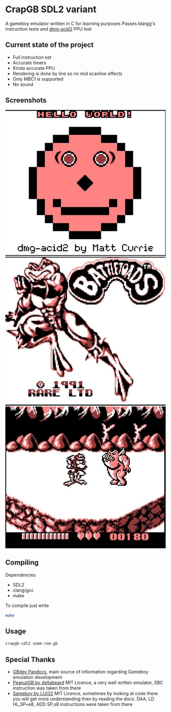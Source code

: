 # CrapGB SDL2 variant

A gameboy emulator written in C for learning purposes
Passes blargg's instruction tests and [dmg-acid2](https://github.com/mattcurrie/dmg-acid2) PPU test

## Current state of the project

* Full instruction set
* Accurate timers
* Kinda accurate PPU 
* Rendering is done by line so no mid scanline effects
* Only MBC1 is supported
* No sound

## Screenshots

![Acid2 Test](img/acid2.jpg)
![Battletoads Splash](img/btsplash.jpg)
![Battletoads Gameplay](img/btgame.jpg)

## Compiling

Dependencies
* SDL2
* clang/gcc
* make

To compile just write
```bash
make 
```


## Usage

```bash
crapgb-sdl2 some-rom.gb
```

## Special Thanks
* [GBdev Pandocs](https://gbdev.io/pandocs/), main source of information regarding Gameboy emulation development 
* [PeanutGB by deltabeard](https://github.com/deltabeard/Peanut-GB/) MIT Licence, a very well written emulator, SBC instruction was taken from there
* [Sameboy by LIJI32](https://github.com/LIJI32/SameBoy/tree/master) MIT Licence, sometimes by looking at code there you will get more understanding then by reading the docs. DAA, LD HL,SP+e8, ADD SP,s8 instructions were taken from there